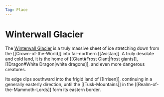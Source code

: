 ```yaml
---
Tag: Place
---
```

# Winterwall Glacier
The [Winterwall Glacier](https://pathfinderwiki.com/wiki/Winterwall_Glacier) is a truly massive sheet of ice stretching down from the [[Crown-of-the-World]] into far-northern [[Avistan]]. A truly desolate and cold land, it is the home of [[Giant#Frost Giant|frost giants]], [[Dragon#White Dragon|white dragons]], and even more dangerous creatures.

Its edge dips southward into the frigid land of [[Irrisen]], continuing in a generally easterly direction, until the [[Tusk-Mountains]] in the [[Realm-of-the-Mammoth-Lords]] form its eastern border.
